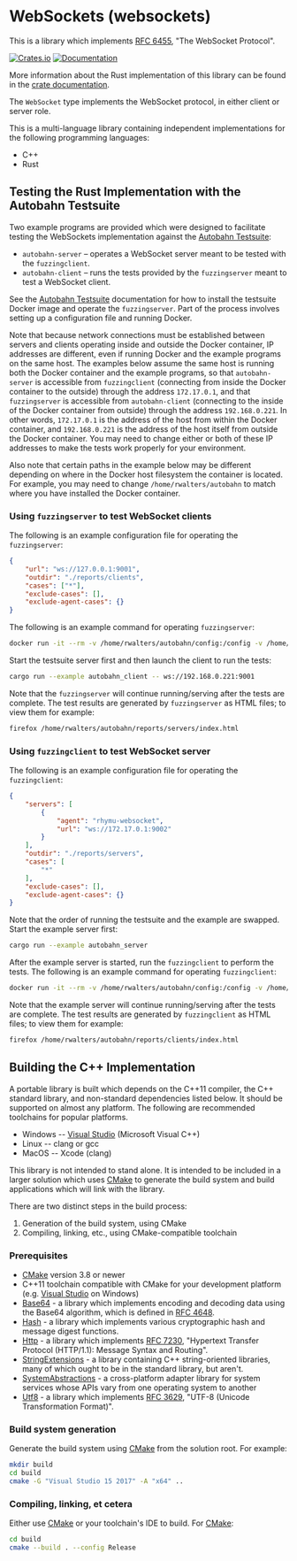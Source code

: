 # WebSockets (websockets)

This is a library which implements [RFC
6455](https://tools.ietf.org/html/rfc6455), "The WebSocket Protocol".

[![Crates.io](https://img.shields.io/crates/v/websockets.svg)](https://crates.io/crates/websockets)
[![Documentation](https://docs.rs/websockets/badge.svg)][dox]

More information about the Rust implementation of this library can be found in
the [crate documentation][dox].

[dox]: https://docs.rs/websockets

The `WebSocket` type implements the WebSocket protocol, in either client or
server role.

This is a multi-language library containing independent implementations
for the following programming languages:

* C++
* Rust

## Testing the Rust Implementation with the Autobahn Testsuite

Two example programs are provided which were designed to facilitate testing the
WebSockets implementation against the [Autobahn Testsuite]:

* `autobahn-server` &ndash; operates a WebSocket server meant to be tested with
  the `fuzzingclient`.
* `autobahn-client` &ndash; runs the tests provided by the `fuzzingserver`
  meant to test a WebSocket client.

See the [Autobahn Testsuite] documentation for how to install the testsuite
Docker image and operate the `fuzzingserver`.  Part of the process involves
setting up a configuration file and running Docker.

Note that because network connections must be established between servers and
clients operating inside and outside the Docker container, IP addresses are
different, even if running Docker and the example programs on the same host.
The examples below assume the same host is running both the Docker container
and the example programs, so that `autobahn-server` is accessible from
`fuzzingclient` (connecting from inside the Docker container to the outside)
through the address `172.17.0.1`, and that `fuzzingserver` is accessible from
`autobahn-client` (connecting to the inside of the Docker container from
outside) through the address `192.168.0.221`.  In other words, `172.17.0.1` is
the address of the host from within the Docker container, and `192.168.0.221`
is the address of the host itself from outside the Docker container.  You may
need to change either or both of these IP addresses to make the tests work
properly for your environment.

Also note that certain paths in the example below may be different depending on
where in the Docker host filesystem the container is located.  For example, you
may need to change `/home/rwalters/autobahn` to match where you have installed
the Docker container.

[Autobahn Testsuite]: https://github.com/crossbario/autobahn-testsuite

### Using `fuzzingserver` to test WebSocket clients

The following is an example configuration file for operating the
`fuzzingserver`:

```json
{
    "url": "ws://127.0.0.1:9001",
    "outdir": "./reports/clients",
    "cases": ["*"],
    "exclude-cases": [],
    "exclude-agent-cases": {}
}
```

The following is an example command for operating `fuzzingserver`:

```sh
docker run -it --rm -v /home/rwalters/autobahn/config:/config -v /home/rwalters/autobahn/reports:/reports -p 9001:9001 --name fuzzingserver crossbario/autobahn-testsuite
```

Start the testsuite server first and then launch the client to run the tests:

```sh
cargo run --example autobahn_client -- ws://192.168.0.221:9001
```

Note that the `fuzzingserver` will continue running/serving after the tests are
complete.  The test results are generated by `fuzzingserver` as HTML files; to
view them for example:

```sh
firefox /home/rwalters/autobahn/reports/servers/index.html
```

### Using `fuzzingclient` to test WebSocket server

The following is an example configuration file for operating the
`fuzzingclient`:

```json
{
    "servers": [
        {
            "agent": "rhymu-websocket",
            "url": "ws://172.17.0.1:9002"
        }
    ],
    "outdir": "./reports/servers",
    "cases": [
        "*"
    ],
    "exclude-cases": [],
    "exclude-agent-cases": {}
}
```

Note that the order of running the testsuite and the example are swapped.
Start the example server first:

```sh
cargo run --example autobahn_server
```

After the example server is started, run the `fuzzingclient` to perform the
tests.  The following is an example command for operating `fuzzingclient`:

```sh
docker run -it --rm -v /home/rwalters/autobahn/config:/config -v /home/rwalters/autobahn/reports:/reports --name fuzzingclient crossbario/autobahn-testsuite wstest -m fuzzingclient -s /config/fuzzingclient.json
```

Note that the example server will continue running/serving after the tests are
complete.  The test results are generated by `fuzzingclient` as HTML files; to
view them for example:

```sh
firefox /home/rwalters/autobahn/reports/clients/index.html
```

## Building the C++ Implementation

A portable library is built which depends on the C++11 compiler, the C++
standard library, and non-standard dependencies listed below.  It should be
supported on almost any platform.  The following are recommended toolchains for
popular platforms.

* Windows -- [Visual Studio](https://www.visualstudio.com/) (Microsoft Visual
  C++)
* Linux -- clang or gcc
* MacOS -- Xcode (clang)

This library is not intended to stand alone.  It is intended to be included in
a larger solution which uses [CMake](https://cmake.org/) to generate the build
system and build applications which will link with the library.

There are two distinct steps in the build process:

1. Generation of the build system, using CMake
2. Compiling, linking, etc., using CMake-compatible toolchain

### Prerequisites

* [CMake](https://cmake.org/) version 3.8 or newer
* C++11 toolchain compatible with CMake for your development platform (e.g.
  [Visual Studio](https://www.visualstudio.com/) on Windows)
* [Base64](https://github.com/rhymu8354/Base64.git) - a library which
  implements encoding and decoding data using the Base64 algorithm, which
  is defined in [RFC 4648](https://tools.ietf.org/html/rfc4648).
* [Hash](https://github.com/rhymu8354/Hash.git) - a library which implements
  various cryptographic hash and message digest functions.
* [Http](https://github.com/rhymu8354/Http.git) - a library which implements
  [RFC 7230](https://tools.ietf.org/html/rfc7230), "Hypertext Transfer Protocol
  (HTTP/1.1): Message Syntax and Routing".
* [StringExtensions](https://github.com/rhymu8354/StringExtensions.git) - a
  library containing C++ string-oriented libraries, many of which ought to be
  in the standard library, but aren't.
* [SystemAbstractions](https://github.com/rhymu8354/SystemAbstractions.git) - a
  cross-platform adapter library for system services whose APIs vary from one
  operating system to another
* [Utf8](https://github.com/rhymu8354/Utf8.git) - a library which implements
  [RFC 3629](https://tools.ietf.org/html/rfc3629), "UTF-8 (Unicode
  Transformation Format)".

### Build system generation

Generate the build system using [CMake](https://cmake.org/) from the solution
root.  For example:

```bash
mkdir build
cd build
cmake -G "Visual Studio 15 2017" -A "x64" ..
```

### Compiling, linking, et cetera

Either use [CMake](https://cmake.org/) or your toolchain's IDE to build.
For [CMake](https://cmake.org/):

```bash
cd build
cmake --build . --config Release
```
